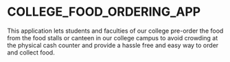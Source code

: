 # COLLEGE_FOOD_ORDERING_APP
This application lets students and faculties of our college pre-order the food from the food stalls or canteen in our college campus to avoid crowding at the physical cash counter and provide a hassle free and easy way to order and collect food.
